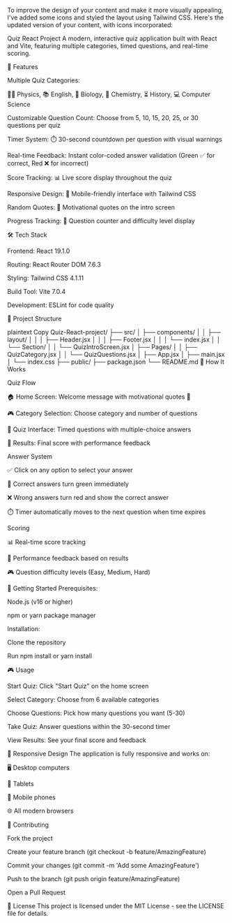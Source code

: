 To improve the design of your content and make it more visually appealing, I've added some icons and styled the layout using Tailwind CSS. Here's the updated version of your content, with icons incorporated:

Quiz React Project
A modern, interactive quiz application built with React and Vite, featuring multiple categories, timed questions, and real-time scoring.

🚀 Features

Multiple Quiz Categories:

🧑‍🔬 Physics, 📚 English, 🍃 Biology, 🧪 Chemistry, ⏳ History, 💻 Computer Science

Customizable Question Count: Choose from 5, 10, 15, 20, 25, or 30 questions per quiz

Timer System: ⏱️ 30-second countdown per question with visual warnings

Real-time Feedback: Instant color-coded answer validation (Green ✅ for correct, Red ❌ for incorrect)

Score Tracking: 📊 Live score display throughout the quiz

Responsive Design: 📱 Mobile-friendly interface with Tailwind CSS

Random Quotes: 💬 Motivational quotes on the intro screen

Progress Tracking: 🏅 Question counter and difficulty level display

🛠️ Tech Stack

Frontend: React 19.1.0

Routing: React Router DOM 7.6.3

Styling: Tailwind CSS 4.1.11

Build Tool: Vite 7.0.4

Development: ESLint for code quality

📁 Project Structure

plaintext
Copy
Quiz-React-project/
├── src/
│   ├── components/
│   │   ├── layout/
│   │   │   ├── Header.jsx
│   │   │   ├── Footer.jsx
│   │   │   └── index.jsx
│   │   └── Section/
│   │       └── QuizIntroScreen.jsx
│   ├── Pages/
│   │   ├── QuizCategory.jsx
│   │   └── QuizQuestions.jsx
│   ├── App.jsx
│   ├── main.jsx
│   └── index.css
├── public/
├── package.json
└── README.md
🎯 How It Works

Quiz Flow

🏠 Home Screen: Welcome message with motivational quotes 💬

🎮 Category Selection: Choose category and number of questions

📝 Quiz Interface: Timed questions with multiple-choice answers

🏅 Results: Final score with performance feedback

Answer System

✅ Click on any option to select your answer

🎉 Correct answers turn green immediately

❌ Wrong answers turn red and show the correct answer

⏱️ Timer automatically moves to the next question when time expires

Scoring

📊 Real-time score tracking

🏅 Performance feedback based on results

🎮 Question difficulty levels (Easy, Medium, Hard)

🚀 Getting Started
Prerequisites:

Node.js (v16 or higher)

npm or yarn package manager

Installation:

Clone the repository

Run npm install or yarn install

🎮 Usage

Start Quiz: Click "Start Quiz" on the home screen

Select Category: Choose from 6 available categories

Choose Questions: Pick how many questions you want (5-30)

Take Quiz: Answer questions within the 30-second timer

View Results: See your final score and feedback

📱 Responsive Design
The application is fully responsive and works on:

🖥️ Desktop computers

📱 Tablets

📱 Mobile phones

🌐 All modern browsers

🤝 Contributing

Fork the project

Create your feature branch (git checkout -b feature/AmazingFeature)

Commit your changes (git commit -m 'Add some AmazingFeature')

Push to the branch (git push origin feature/AmazingFeature)

Open a Pull Request

📝 License
This project is licensed under the MIT License - see the LICENSE file for details.
